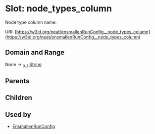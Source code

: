 
# Slot: node_types_column


Node type column name.

URI: [https://w3id.org/neat/ensmallenRunConfig__node_types_column](https://w3id.org/neat/ensmallenRunConfig__node_types_column)


## Domain and Range

None &#8594;  <sub>0..1</sub> [String](types/String.md)

## Parents


## Children


## Used by

 * [EnsmallenRunConfig](EnsmallenRunConfig.md)
